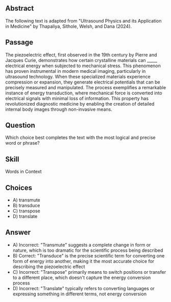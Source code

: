 ## Abstract
The following text is adapted from "Ultrasound Physics and its Application in Medicine" by Thapaliya, Sithole, Welsh, and Dana (2024).

## Passage
The piezoelectric effect, first observed in the 19th century by Pierre and Jacques Curie, demonstrates how certain crystalline materials can _____ electrical energy when subjected to mechanical stress. This phenomenon has proven instrumental in modern medical imaging, particularly in ultrasound technology. When these specialized materials experience compression or expansion, they generate electrical potentials that can be precisely measured and manipulated. The process exemplifies a remarkable instance of energy transduction, where mechanical force is converted into electrical signals with minimal loss of information. This property has revolutionized diagnostic medicine by enabling the creation of detailed internal body images through non-invasive means.

## Question
Which choice best completes the text with the most logical and precise word or phrase?

## Skill
Words in Context

## Choices
- A) transmute
- B) transduce
- C) transpose
- D) translate

## Answer
- A) Incorrect: "Transmute" suggests a complete change in form or nature, which is too dramatic for the scientific process being described
- B) Correct: "Transduce" is the precise scientific term for converting one form of energy into another, making it the most accurate choice for describing the piezoelectric effect
- C) Incorrect: "Transpose" primarily means to switch positions or transfer to a different place, which doesn't capture the energy conversion process
- D) Incorrect: "Translate" typically refers to converting languages or expressing something in different terms, not energy conversion
